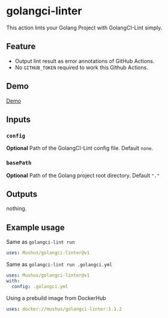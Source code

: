 # golangci-linter

This action lints your Golang Project with GolangCI-Lint simply.

## Feature

* Output lint result as error annotations of GitHub Actions.
* No `GITHUB_TOKEN` required to work this Github Actions.

## Demo

[Demo](https://github.com/Mushus/golangci-linter/commit/2c532c7486a7dbb12096082d74c5f94273596325#annotation_9255967392559673)

## Inputs

### `config`

**Optional** Path of the GolangCI-Lint config file. Default `none`.

### `basePath`

**Optional** Path of the Golang project root directory. Default `"."`

## Outputs

nothing.

## Example usage

Same as `golangci-lint run`

```yaml
uses: Mushus/golangci-linter@v1
```

Same as `golangci-lint run .golangci.yml`

```yaml
uses: Mushus/golangci-linter@v1
with:
  config: .golangci.yml
```

Using a prebuild image from DockerHub

```yaml
uses: docker://mushus/golangci-linter:1.1.2
```
